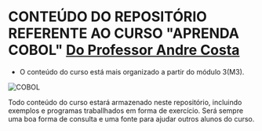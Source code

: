 # CONTEÚDO DO REPOSITÓRIO REFERENTE AO CURSO "APRENDA COBOL" <a href="https://www.udemy.com/course/aprendacobol/">Do Professor Andre Costa</a>

- O conteúdo do curso está mais organizado a partir do módulo 3(M3).

![COBOL](https://img.shields.io/badge/cobol-%23323330.svg?style=for-the-badge&logo=cobol&logoColor=%23F7DF1E)


<p>Todo conteúdo do curso estará armazenado neste repositório, incluindo exemplos e programas traballhados em forma de exercício. Será sempre uma boa forma de consulta e uma fonte para ajudar outros alunos do curso.
</p>
